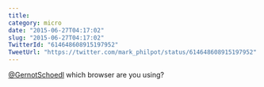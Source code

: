 ```yaml
---
title: 
category: micro
date: "2015-06-27T04:17:02"
slug: "2015-06-27T04:17:02"
TwitterId: "614648608915197952"
TweetUrl: "https://twitter.com/mark_philpot/status/614648608915197952"
---
```


[@GernotSchoedl](https://twitter.com/GernotSchoedl) which browser are you using?
